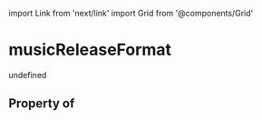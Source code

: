import Link from 'next/link'
import Grid from '@components/Grid'

# musicReleaseFormat

undefined

## Property of




